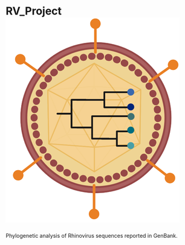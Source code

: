 # RV_Project ![Logo](https://github.com/WilliamFernandoC-P/RV_Project/blob/main/Others/Virus_and_Phylogeny_Logo_WFCP.png)
Phylogenetic analysis of Rhinovirus sequences reported in GenBank.
